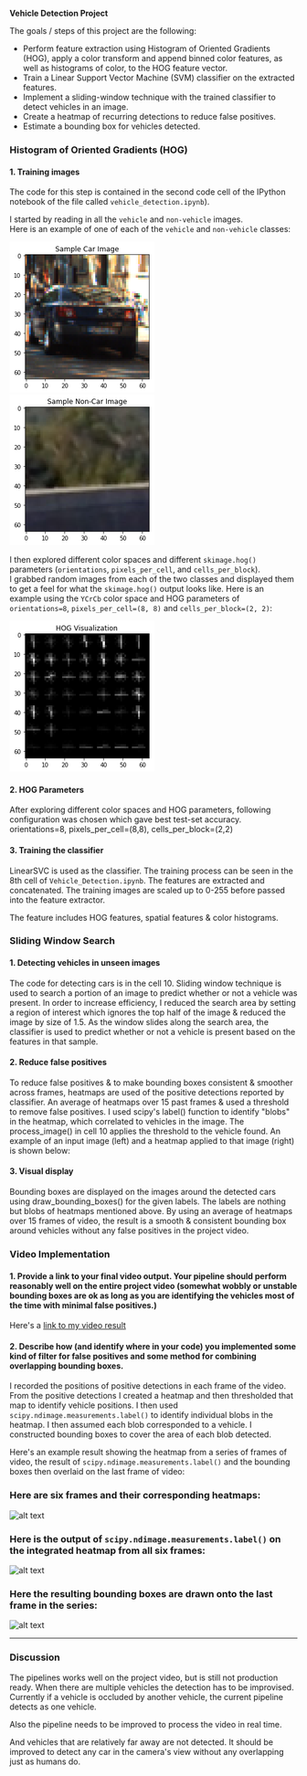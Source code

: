 **Vehicle Detection Project**

The goals / steps of this project are the following:

* Perform feature extraction using Histogram of Oriented Gradients (HOG), apply a color transform and append binned color features, as well as histograms of color, to the HOG feature vector.
* Train a Linear Support Vector Machine (SVM) classifier on the extracted features.
* Implement a sliding-window technique with the trained classifier to detect vehicles in an image.
* Create a heatmap of recurring detections to reduce false positives.
* Estimate a bounding box for vehicles detected.

[//]: # (Image References)

[car]: ./examples/car.png
[non_car]: ./examples/non_car.png
[grayscale]: ./examples/grayscale.png
[hog_visualization]: ./examples/hog_visualization.png
[image3]: ./examples/sliding_windows.jpg
[image4]: ./examples/sliding_window.jpg
[image5]: ./examples/bboxes_and_heat.png
[image6]: ./examples/labels_map.png
[image7]: ./examples/output_bboxes.png
[video1]: ./project_video.mp4

### Histogram of Oriented Gradients (HOG)

#### 1. Training images

The code for this step is contained in the second code cell of the IPython notebook of the file called `vehicle_detection.ipynb`).  

I started by reading in all the `vehicle` and `non-vehicle` images.  
Here is an example of one of each of the `vehicle` and `non-vehicle` classes:

![car][car]
![non car][non_car]

I then explored different color spaces and different `skimage.hog()` parameters (`orientations`, `pixels_per_cell`, and `cells_per_block`).  
I grabbed random images from each of the two classes and displayed them to get a feel for what the `skimage.hog()` output looks like.
Here is an example using the `YCrCb` color space and HOG parameters of `orientations=8`, `pixels_per_cell=(8, 8)` and `cells_per_block=(2, 2)`:

![hog_visualization][hog_visualization]

#### 2. HOG Parameters

After exploring different color spaces and HOG parameters, following configuration was chosen which gave best test-set accuracy.
orientations=8, pixels_per_cell=(8,8), cells_per_block=(2,2)

#### 3. Training the classifier

LinearSVC is used as the classifier. The training process can be seen in the 8th cell of `Vehicle_Detection.ipynb`. The features are 
extracted and concatenated. The training images are scaled up to 0-255 before passed into the feature extractor.

The feature includes HOG features, spatial features & color histograms. 

### Sliding Window Search

#### 1. Detecting vehicles in unseen images

The code for detecting cars is in the cell 10.
Sliding window technique is used to search a portion of an image to predict whether or not a vehicle was present. In order to increase
efficiency, I reduced the search area by setting a region of interest which ignores the top half of the image & reduced the image by size of 1.5.
As the window slides along the search area, the classifier is used to predict whether or not a vehicle is present based on the features in that sample.

#### 2. Reduce false positives

To reduce false positives & to make bounding boxes consistent & smoother across frames, heatmaps are used of the positive detections reported by classifier.
An average of heatmaps over 15 past frames & used a threshold to remove false positives. I used scipy's label() function to identify "blobs" in the heatmap,
which correlated to vehicles in the image. The process_image() in cell 10 applies the threshold to the vehicle found. An example of an input image (left) and a heatmap 
applied to that image (right) is shown below:

#### 3. Visual display

Bounding boxes are displayed on the images around the detected cars using draw_bounding_boxes() for the given labels. The labels are nothing but blobs of heatmaps
mentioned above. By using an average of heatmaps over 15 frames of video, the result is a smooth & consistent bounding box around vehicles without any false positives
in the project video.

### Video Implementation

#### 1. Provide a link to your final video output.  Your pipeline should perform reasonably well on the entire project video (somewhat wobbly or unstable bounding boxes are ok as long as you are identifying the vehicles most of the time with minimal false positives.)
Here's a [link to my video result](./project_video_output.mp4)

#### 2. Describe how (and identify where in your code) you implemented some kind of filter for false positives and some method for combining overlapping bounding boxes.

I recorded the positions of positive detections in each frame of the video.  From the positive detections I created a heatmap and then thresholded that map to identify vehicle positions.  I then used `scipy.ndimage.measurements.label()` to identify individual blobs in the heatmap.  I then assumed each blob corresponded to a vehicle.  I constructed bounding boxes to cover the area of each blob detected.  

Here's an example result showing the heatmap from a series of frames of video, the result of `scipy.ndimage.measurements.label()` and the bounding boxes then overlaid on the last frame of video:

### Here are six frames and their corresponding heatmaps:

![alt text][image5]

### Here is the output of `scipy.ndimage.measurements.label()` on the integrated heatmap from all six frames:
![alt text][image6]

### Here the resulting bounding boxes are drawn onto the last frame in the series:
![alt text][image7]


---

### Discussion

The pipelines works well on the project video, but is still not production ready. When there are multiple vehicles
the detection has to be improvised. Currently if a vehicle is occluded by another vehicle, the current pipeline
detects as one vehicle.

Also the pipeline needs to be improved to process the video in real time. 

And vehicles that are relatively far away are not detected. It should be improved to detect any car in the camera's view
without any overlapping just as humans do.
